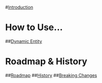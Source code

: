 #[Introduction](intro.md)
# How to Use...
##[Dynamic Entity](xref:HowTo.DynamicCode.DynamicEntity)
# Roadmap & History
##[Roadmap](xref:Articles.Roadmap.Roadmap)
##[History](xref:Articles.Roadmap.History)
##[Breaking Changes](xref:Articles.Roadmap.BreakingChanges)